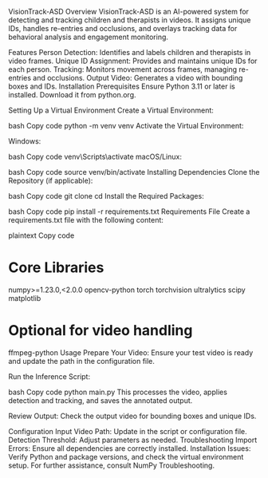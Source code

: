 VisionTrack-ASD
Overview
VisionTrack-ASD is an AI-powered system for detecting and tracking children and therapists in videos. It assigns unique IDs, handles re-entries and occlusions, and overlays tracking data for behavioral analysis and engagement monitoring.

Features
Person Detection: Identifies and labels children and therapists in video frames.
Unique ID Assignment: Provides and maintains unique IDs for each person.
Tracking: Monitors movement across frames, managing re-entries and occlusions.
Output Video: Generates a video with bounding boxes and IDs.
Installation
Prerequisites
Ensure Python 3.11 or later is installed. Download it from python.org.

Setting Up a Virtual Environment
Create a Virtual Environment:

bash
Copy code
python -m venv venv
Activate the Virtual Environment:

Windows:

bash
Copy code
venv\Scripts\activate
macOS/Linux:

bash
Copy code
source venv/bin/activate
Installing Dependencies
Clone the Repository (if applicable):

bash
Copy code
git clone <repository-url>
cd <repository-directory>
Install the Required Packages:

bash
Copy code
pip install -r requirements.txt
Requirements File
Create a requirements.txt file with the following content:

plaintext
Copy code
# Core Libraries
numpy>=1.23.0,<2.0.0
opencv-python
torch
torchvision
ultralytics
scipy
matplotlib

# Optional for video handling
ffmpeg-python
Usage
Prepare Your Video: Ensure your test video is ready and update the path in the configuration file.

Run the Inference Script:

bash
Copy code
python main.py
This processes the video, applies detection and tracking, and saves the annotated output.

Review Output: Check the output video for bounding boxes and unique IDs.

Configuration
Input Video Path: Update in the script or configuration file.
Detection Threshold: Adjust parameters as needed.
Troubleshooting
Import Errors: Ensure all dependencies are correctly installed.
Installation Issues: Verify Python and package versions, and check the virtual environment setup.
For further assistance, consult NumPy Troubleshooting.
